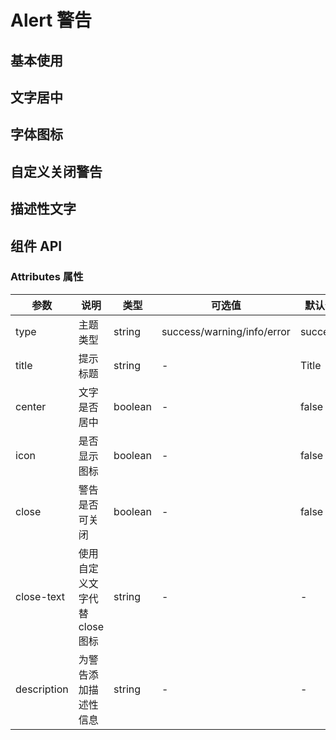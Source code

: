 # Alert 警告

## 基本使用

<preview path="../demos/alert/alert-1.vue" title="基本使用" description="使用不同类型的Alert进行提示。"></preview>

## 文字居中

<preview path="../demos/alert/alert-2.vue" title="文字居中" description="使用`center`居中文字。"></preview>

## 字体图标

<preview path="../demos/alert/alert-3.vue" title="字体图标" description="使用`icon`展示图标。"></preview>

## 自定义关闭警告

<preview path="../demos/alert/alert-4.vue" title="关闭警告" description="使用`close`表示可关闭警告，`close-text`使用文字替换关闭图标。"></preview>

## 描述性文字

<preview path="../demos/alert/alert-5.vue" title="描述性文字" description="使用`description`对警告添加辅助描述信息。"></preview>

## 组件 API

### Attributes 属性

| 参数     | 说明 | 类型    | 可选值                     | 默认值        |
|--------|--| ------- | -------------------------- | ------------- |
| type   | 主题类型 | string  | success/warning/info/error | success       |
| title  | 提示标题 | string  | -                          | Title |
| center | 文字是否居中 | boolean | -                          | false         |
| icon   | 是否显示图标 | boolean | -                          | false         |
| close  | 警告是否可关闭 | boolean | -                          | false         |
| close-text  | 使用自定义文字代替close图标 | string | -                          | -         |
| description  | 为警告添加描述性信息 | string | -                          | -         |

